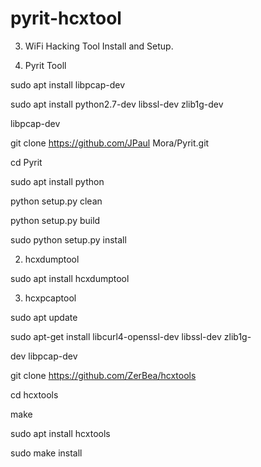 # pyrit-hcxtool

3. WiFi Hacking Tool Install and Setup.

1. Pyrit Tooll

sudo apt install libpcap-dev

sudo apt install python2.7-dev libssl-dev zlib1g-dev

libpcap-dev

git clone https://github.com/JPaul Mora/Pyrit.git

cd Pyrit

sudo apt install python

python setup.py clean

python setup.py build

sudo python setup.py install

2. hcxdumptool

sudo apt install hcxdumptool

3. hcxpcaptool

sudo apt update

sudo apt-get install libcurl4-openssl-dev libssl-dev zlib1g-

dev libpcap-dev

git clone https://github.com/ZerBea/hcxtools

cd hcxtools

make

sudo apt install hcxtools

sudo make install

